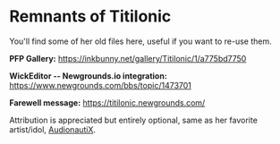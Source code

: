 # Remnants of Titilonic
You'll find some of her old files here, useful if you want to re-use them.

**PFP Gallery:**
https://inkbunny.net/gallery/Titilonic/1/a775bd7750

**WickEditor -- Newgrounds.io integration:**
https://www.newgrounds.com/bbs/topic/1473701

**Farewell message:**
https://titilonic.newgrounds.com/


  Attribution is appreciated but entirely optional, same as her favorite artist/idol, [AudionautiX](https://audionautix.com).

